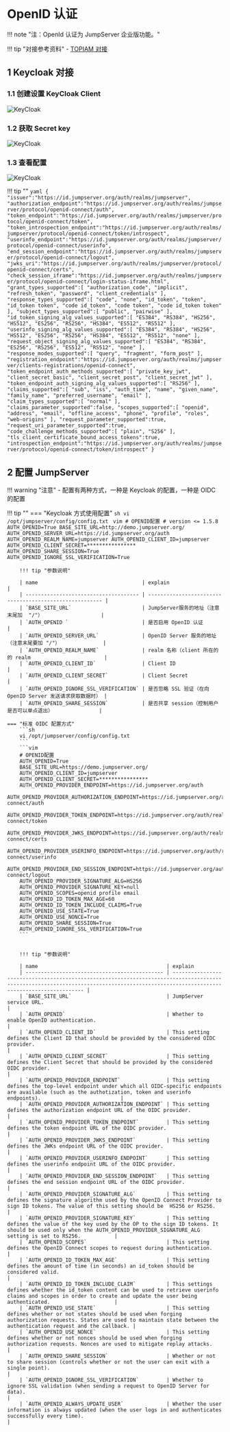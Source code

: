 # OpenID 认证
!!! note "注：OpenId 认证为 JumpServer 企业版功能。"

!!! tip "对接参考资料"
    - [TOPIAM 对接](https://topiam.cn/docs/use-cases/application/jumpserver-oidc/)

## 1 Keycloak 对接

### 1.1 创建设置 KeyCloak Client

![KeyCloak](../../../img/Keycloak_01.png)

### 1.2 获取 Secret key

![KeyCloak](../../../img/Keycloak_02.png)

### 1.3 查看配置

![KeyCloak](../../../img/Keycloak_03.png)

!!! tip ""
    ```yaml
    {
        "issuer":"https://id.jumpserver.org/auth/realms/jumpserver",
        "authorization_endpoint":"https://id.jumpserver.org/auth/realms/jumpserver/protocol/openid-connect/auth",
        "token_endpoint":"https://id.jumpserver.org/auth/realms/jumpserver/protocol/openid-connect/token",
        "token_introspection_endpoint":"https://id.jumpserver.org/auth/realms/jumpserver/protocol/openid-connect/token/introspect",
        "userinfo_endpoint":"https://id.jumpserver.org/auth/realms/jumpserver/protocol/openid-connect/userinfo",
        "end_session_endpoint":"https://id.jumpserver.org/auth/realms/jumpserver/protocol/openid-connect/logout",
        "jwks_uri":"https://id.jumpserver.org/auth/realms/jumpserver/protocol/openid-connect/certs",
        "check_session_iframe":"https://id.jumpserver.org/auth/realms/jumpserver/protocol/openid-connect/login-status-iframe.html",
        "grant_types_supported":[
            "authorization_code",
            "implicit",
            "refresh_token",
            "password",
            "client_credentials"
        ],
        "response_types_supported":[
            "code",
            "none",
            "id_token",
            "token",
            "id_token token",
            "code id_token",
            "code token",
            "code id_token token"
        ],
        "subject_types_supported":[
            "public",
            "pairwise"
        ],
        "id_token_signing_alg_values_supported":[
            "ES384",
            "RS384",
            "HS256",
            "HS512",
            "ES256",
            "RS256",
            "HS384",
            "ES512",
            "RS512"
        ],
        "userinfo_signing_alg_values_supported":[
            "ES384",
            "RS384",
            "HS256",
            "HS512",
            "ES256",
            "RS256",
            "HS384",
            "ES512",
            "RS512",
            "none"
        ],
        "request_object_signing_alg_values_supported":[
            "ES384",
            "RS384",
            "ES256",
            "RS256",
            "ES512",
            "RS512",
            "none"
        ],
        "response_modes_supported":[
            "query",
            "fragment",
            "form_post"
        ],
        "registration_endpoint":"https://id.jumpserver.org/auth/realms/jumpserver/clients-registrations/openid-connect",
        "token_endpoint_auth_methods_supported":[
            "private_key_jwt",
            "client_secret_basic",
            "client_secret_post",
            "client_secret_jwt"
        ],
        "token_endpoint_auth_signing_alg_values_supported":[
            "RS256"
        ],
        "claims_supported":[
            "sub",
            "iss",
            "auth_time",
            "name",
            "given_name",
            "family_name",
            "preferred_username",
            "email"
        ],
        "claim_types_supported":[
            "normal"
        ],
        "claims_parameter_supported":false,
        "scopes_supported":[
            "openid",
            "address",
            "email",
            "offline_access",
            "phone",
            "profile",
            "roles",
            "web-origins"
        ],
        "request_parameter_supported":true,
        "request_uri_parameter_supported":true,
        "code_challenge_methods_supported":[
            "plain",
            "S256"
        ],
        "tls_client_certificate_bound_access_tokens":true,
        "introspection_endpoint":"https://id.jumpserver.org/auth/realms/jumpserver/protocol/openid-connect/token/introspect"
    }
    ```

## 2 配置 JumpServer

!!! warning "注意"
    - 配置有两种方式，一种是 Keycloak 的配置，一种是 OIDC 的配置

!!! tip ""
    === "Keycloak 方式使用配置"
        ```sh
        vi /opt/jumpserver/config/config.txt
        ```
        ```vim
        # OPENID配置
        # version <= 1.5.8
        AUTH_OPENID=True
        BASE_SITE_URL=http://demo.jumpserver.org/
        AUTH_OPENID_SERVER_URL=https://id.jumpserver.org/auth
        AUTH_OPENID_REALM_NAME=jumpserver
        AUTH_OPENID_CLIENT_ID=jumpserver
        AUTH_OPENID_CLIENT_SECRET=****************
        AUTH_OPENID_SHARE_SESSION=True
        AUTH_OPENID_IGNORE_SSL_VERIFICATION=True
        ```
    
        !!! tip "参数说明"
        
        | name                                  | explain                                                 |
        | ------------------------------------- | ------------------------------------------------------- |
        | `BASE_SITE_URL`                       | JumpServer服务的地址（注意末尾加  "/"）                   |
        | `AUTH_OPENID `                        | 是否启用 OpenID 认证                                     |
        | `AUTH_OPENID_SERVER_URL`              | OpenID Server 服务的地址（注意末尾要加 "/"）              |
        | `AUTH_OPENID_REALM_NAME`              | realm 名称（client 所在的的 realm                        |
        | `AUTH_OPENID_CLIENT_ID`               | Client ID                                               |
        | `AUTH_OPENID_CLIENT_SECRET`           | Client Secret                                           |
        | `AUTH_OPENID_IGNORE_SSL_VERIFICATION` | 是否忽略 SSL 验证（在向 OpenID Server 发送请求获取数据时） |
        | `AUTH_OPENID_SHARE_SESSION`           | 是否共享 session（控制用户是否可以单点退出）               |
    
    === "标准 OIDC 配置方式"
        ```sh
        vi /opt/jumpserver/config/config.txt
        ```
        ```vim
        # OPENID配置
        AUTH_OPENID=True
        BASE_SITE_URL=https://demo.jumpserver.org/
        AUTH_OPENID_CLIENT_ID=jumpserver
        AUTH_OPENID_CLIENT_SECRET=****************
        AUTH_OPENID_PROVIDER_ENDPOINT=https://id.jumpserver.org/auth
        AUTH_OPENID_PROVIDER_AUTHORIZATION_ENDPOINT=https://id.jumpserver.org/auth/realms/jumpserver/protocol/openid-connect/auth
        AUTH_OPENID_PROVIDER_TOKEN_ENDPOINT=https://id.jumpserver.org/auth/realms/jumpserver/protocol/openid-connect/token
        AUTH_OPENID_PROVIDER_JWKS_ENDPOINT=https://id.jumpserver.org/auth/realms/jumpserver/protocol/openid-connect/certs
        AUTH_OPENID_PROVIDER_USERINFO_ENDPOINT=https://id.jumpserver.org/auth/realms/jumpserver/protocol/openid-connect/userinfo
        AUTH_OPENID_PROVIDER_END_SESSION_ENDPOINT=https://id.jumpserver.org/auth/realms/jumpserver/protocol/openid-connect/logout
        AUTH_OPENID_PROVIDER_SIGNATURE_ALG=HS256
        AUTH_OPENID_PROVIDER_SIGNATURE_KEY=null
        AUTH_OPENID_SCOPES=openid profile email
        AUTH_OPENID_ID_TOKEN_MAX_AGE=60
        AUTH_OPENID_ID_TOKEN_INCLUDE_CLAIMS=True
        AUTH_OPENID_USE_STATE=True
        AUTH_OPENID_USE_NONCE=True
        AUTH_OPENID_SHARE_SESSION=True
        AUTH_OPENID_IGNORE_SSL_VERIFICATION=True
        ```


        !!! tip "参数说明"

        | name                                          | explain
        | --------------------------------------------- | ------------------------------------------------------------------------------------------------------------------------------------------------------------------------------------- |
        | `BASE_SITE_URL`                               | JumpServer service URL.                                                                                                                                                               |
        | `AUTH_OPENID`                                 | Whether to enable OpenID authentication.                                                                                                                                              |
        | `AUTH_OPENID_CLIENT_ID`                       | This setting defines the Client ID that should be provided by the considered OIDC provider.                                                                                           |
        | `AUTH_OPENID_CLIENT_SECRET`                   | This setting defines the Client Secret that should be provided by the considered OIDC provider.                                                                                       |
        | `AUTH_OPENID_PROVIDER_ENDPOINT`               | This setting defines the top-level endpoint under which all OIDC-specific endpoints are available (such as the authotization, token and userinfo endpoints).                          |
        | `AUTH_OPENID_PROVIDER_AUTHORIZATION_ENDPOINT` | This setting defines the authorization endpoint URL of the OIDC provider.                                                                                                             |
        | `AUTH_OPENID_PROVIDER_TOKEN_ENDPOINT`         | This setting defines the token endpoint URL of the OIDC provider.                                                                                                                     |
        | `AUTH_OPENID_PROVIDER_JWKS_ENDPOINT`          | This setting defines the JWKs endpoint URL of the OIDC provider.                                                                                                                      |
        | `AUTH_OPENID_PROVIDER_USERINFO_ENDPOINT`      | This setting defines the userinfo endpoint URL of the OIDC provider.                                                                                                                  |
        | `AUTH_OPENID_PROVIDER_END_SESSION_ENDPOINT`   | This setting defines the end session endpoint URL of the OIDC provider.                                                                                                               |
        | `AUTH_OPENID_PROVIDER_SIGNATURE_ALG`          | This setting defines the signature algorithm used by the OpenID Connect Provider to sign ID tokens. The value of this setting should be  HS256 or RS256.                              |
        | `AUTH_OPENID_PROVIDER_SIGNATURE_KEY`          | This setting defines the value of the key used by the OP to the sign ID tokens. It should be used only when the AUTH_OPENID_PROVIDER_SIGNATURE_ALG setting is set to RS256.           |
        | `AUTH_OPENID_SCOPES`                          | This setting defines the OpenID Connect scopes to request during authentication.                                                                                                      |
        | `AUTH_OPENID_ID_TOKEN_MAX_AGE`                | This setting defines the amount of time (in seconds) an id_token should be considered valid.                                                                                          |
        | `AUTH_OPENID_ID_TOKEN_INCLUDE_CLAIM`          | This settings defines whether the id_token content can be used to retrieve userinfo claims and scopes in order to create and update the user being authenticated.                     |
        | `AUTH_OPENID_USE_STATE`                       | This setting defines whether or not states should be used when forging authorization requests. States are used to maintain state between the authentication request and the callback. |
        | `AUTH_OPENID_USE_NONCE`                       | This setting defines whether or not nonces should be used when forging authorization requests. Nonces are used to mitigate replay attacks.                                            |
        | `AUTH_OPENID_SHARE_SESSION`                   | Whether or not to share session (controls whether or not the user can exit with a single point).                                                                                      |
        | `AUTH_OPENID_IGNORE_SSL_VERIFICATION`         | Whether to ignore SSL validation (when sending a request to OpenID Server for data).                                                                                                  |
        | `AUTH_OPENID_ALWAYS_UPDATE_USER`              | Whether the user information is always updated (when the user logs in and authenticates successfully every time).                                                                     |
